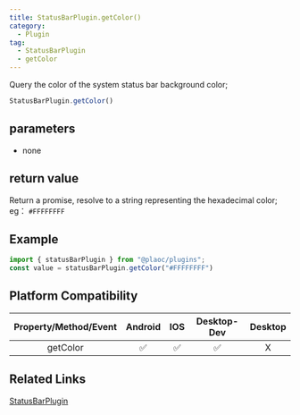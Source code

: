 ```yaml
---
title: StatusBarPlugin.getColor()
category:
  - Plugin
tag:
  - StatusBarPlugin
  - getColor 
---
```


Query the color of the system status bar background color;

```js
StatusBarPlugin.getColor()
```

## parameters

  - none

## return value

  Return a promise, resolve to a string representing the hexadecimal color; 
  eg： `#FFFFFFFF`

## Example
```js
import { statusBarPlugin } from "@plaoc/plugins";
const value = statusBarPlugin.getColor("#FFFFFFFF")
```


## Platform Compatibility

| Property/Method/Event| Android | IOS | Desktop-Dev | Desktop |
|:--------------------:|:-------:|:---:|:-----------:|:-------:|
| getColor             | ✅      | ✅  | ✅          | X       |

## Related Links

[StatusBarPlugin](./index.md)


